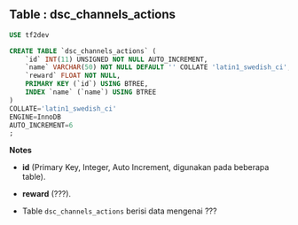 Table : dsc_channels_actions
------------------------------

```SQL
USE tf2dev

CREATE TABLE `dsc_channels_actions` (
	`id` INT(11) UNSIGNED NOT NULL AUTO_INCREMENT,
	`name` VARCHAR(50) NOT NULL DEFAULT '' COLLATE 'latin1_swedish_ci',
	`reward` FLOAT NOT NULL,
	PRIMARY KEY (`id`) USING BTREE,
	INDEX `name` (`name`) USING BTREE
)
COLLATE='latin1_swedish_ci'
ENGINE=InnoDB
AUTO_INCREMENT=6
;
```
__Notes__

+ __id__ (Primary Key, Integer, Auto Increment, digunakan pada beberapa table).

+ __reward__ (???).

+ Table `dsc_channels_actions` berisi data mengenai ???
